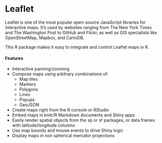 Leaflet
===========================
Leaflet is one of the most popular open-source JavaScript libraries for interactive maps. It’s used by websites ranging from The New York Times and The Washington Post to GitHub and Flickr, as well as GIS specialists like OpenStreetMap, Mapbox, and CartoDB.

This R package makes it easy to integrate and control Leaflet maps in R.

#### Features
* Interactive panning/zooming
* Compose maps using arbitrary combinations of:
  * Map tiles
  * Markers
  * Polygons
  * Lines
  * Popups
  * GeoJSON
* Create maps right from the R console or RStudio
* Embed maps in knitr/R Markdown documents and Shiny apps
* Easily render spatial objects from the sp or sf packages, or data frames with latitude/longitude columns
* Use map bounds and mouse events to drive Shiny logic
* Display maps in non spherical mercator projections
